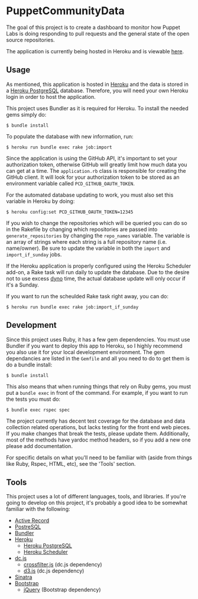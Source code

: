 # PuppetCommunityData

The goal of this project is to create a dashboard to monitor how Puppet Labs is doing responding to pull requests and the general state of the open source repositories.

The application is currently being hosted in Heroku and is viewable [here](http://pullrequestmetrics.herokuapp.com/).

## Usage

As mentioned, this application is hosted in [Heroku](https://devcenter.heroku.com/articles/ruby) and the data is stored in a [Heroku PostgreSQL](https://postgres.heroku.com/) database. Therefore, you will  need your own Heroku login in order to host the application. 

This project uses Bundler as it is required for Heroku. To install the needed gems simply do:

    $ bundle install

To populate the database with new information, run:

    $ heroku run bundle exec rake job:import

Since the application is using the GitHub API, it's important to set your authorization token, otherwise GitHub will
greatly limit how much data you can get at a time. The `application.rb` class is responsible for creating the GitHub client. It will look for your authorization token to be
stored as an environment variable called `PCD_GITHUB_OAUTH_TOKEN`.

For the automated database updating to work, you must also set this variable in Heroku by doing:

    $ heroku config:set PCD_GITHUB_OAUTH_TOKEN=12345

If you wish to change the repositories which will be queried you can do so in the Rakefile by changing which repositories are passed into `generate_repositories` by changing the `repo_names` variable. The variable is an array of strings where each string is a full repository name (i.e. name/owner). Be sure to update the variable in both the `import` and `import_if_sunday` jobs.

If the Heroku application is properly configured using the Heroku Scheduler add-on, a Rake task will run daily to update the database. Due to the desire not to use excess [dyno](https://devcenter.heroku.com/articles/dynos) time, the actual database update will only occur if it's a Sunday.

If you want to run the scheulded Rake task right away, you can do:

    $ heroku run bundle exec rake job:import_if_sunday
    
## Development 

Since this project uses Ruby, it has a few gem dependencies. You must use Bundler if you want to deploy this app to Heroku, so I highly recommend you also use it for your local development environment. The gem dependancies are listed in the `Gemfile` and all you need to do to get them is do a bundle install: 

    $ bundle install

This also means that when running things that rely on Ruby gems, you must put a `bundle exec` in front of the command. For example, if you want to run the tests you must do:

    $ bundle exec rspec spec

The project currently has decent test coverage for the database and data collection related operations, but lacks testing for the front end web pieces. If you make changes that break the tests, please update them. Additionally, most of the methods have yardoc method headers, so if you add a new one please add documentation.

For specific details on what you'll need to be familiar with (aside from things like Ruby, Rspec, HTML, etc), see the 'Tools' section.

## Tools

This project uses a lot of different languages, tools, and libraries. If you're going to develop on this project, it's probably a good idea to be somewhat familiar with the following:

* [Active Record](http://api.rubyonrails.org/classes/ActiveRecord/Base.html)
* [PostreSQL](http://www.postgresql.org/)
* [Bundler](http://bundler.io/)
* [Heroku](https://devcenter.heroku.com/articles/ruby)
    * [Heroku PostgreSQL](https://devcenter.heroku.com/categories/heroku-postgres)
    * [Heroku Scheduler](https://devcenter.heroku.com/articles/scheduler)
* [dc.js](http://nickqizhu.github.io/dc.js/)
    * [crossfilter.js](https://github.com/square/crossfilter/wiki) (dc.js dependency)
    * [d3.js](https://github.com/mbostock/d3/wiki) (dc.js dependency)
* [Sinatra](http://www.sinatrarb.com/)
* [Bootstrap](http://getbootstrap.com/)
    * [jQuery](http://jquery.com/) (Bootstrap dependency)
